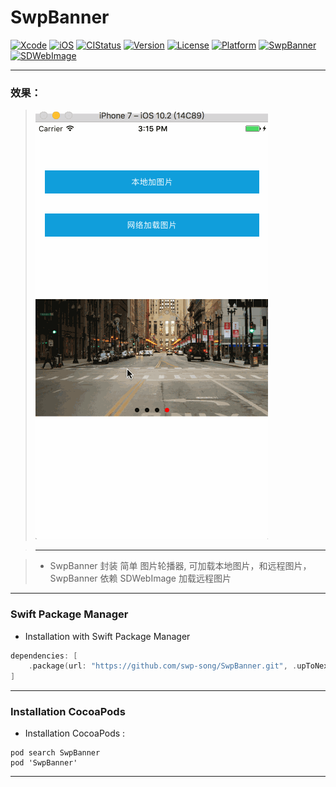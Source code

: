 # SwpBanner

[![Xcode](https://img.shields.io/badge/Xcode-13-25B1F6.svg)](https://developer.apple.com/xcode)
[![iOS](https://img.shields.io/badge/iOS-12.0+-1C75AF.svg)](https://developer.apple.com/xcode)
[![CIStatus](https://app.travis-ci.com/swp-song/SwpBanner.svg?branch=master)](https://travis-ci.org/swp-song/SwpBanner)
[![Version](https://img.shields.io/cocoapods/v/SwpBanner.svg?style=flat)](http://cocoapods.org/pods/SwpBanner)
[![License](https://img.shields.io/cocoapods/l/SwpBanner.svg?style=flat)](http://cocoapods.org/pods/SwpBanner)
[![Platform](https://img.shields.io/cocoapods/p/SwpBanner.svg?style=flat)](http://cocoapods.org/pods/SwpBanner)
[![SwpBanner](https://img.shields.io/badge/SwpBanner-v4.0.0-44E0D3.svg)](http://dream-swp.com/docs/SwpBanner/)
[![SDWebImage](https://img.shields.io/badge/SDWebImage-GitHub-orange.svg)](https://github.com/rs/SDWebImage)

-------

### 效果：
> ![(效果)](https://raw.githubusercontent.com/swp-song/SwpBanner/master/Screenshot/SwpBanner.gif)

> -------

> * SwpBanner 封装 简单 图片轮播器, 可加载本地图片，和远程图片，SwpBanner 依赖 SDWebImage 加载远程图片

-------


### Swift Package Manager

* Installation with Swift Package Manager

```swift
dependencies: [
    .package(url: "https://github.com/swp-song/SwpBanner.git", .upToNextMajor(from: "4.0.0"))
]
```

-----

 ### Installation CocoaPods 

 * Installation CocoaPods :

```ruyby
pod search SwpBanner
pod 'SwpBanner'
```

-----


